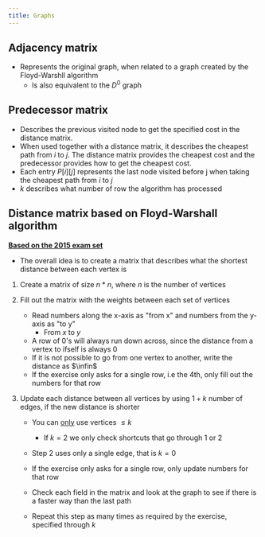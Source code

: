 ```yaml
---
title: Graphs
---
```




## Adjacency matrix

- Represents the original graph, when related to a graph created by the Floyd-Warshll algorithm
    - Is also equivalent to the $D^0$ graph



## Predecessor matrix

- Describes the previous visited node to get the specified cost in the distance matrix.
- When used together with a distance matrix, it describes the cheapest path from $i$ to $j$. The distance matrix provides the cheapest cost and the predecessor provides how to get the cheapest cost.
- Each entry $P[i][j]$ represents the last node visited before j when taking the cheapest path from $i$ to $j$
- $k$ describes what number of row the algorithm has processed





## Distance matrix based on Floyd-Warshall algorithm

[**Based on the 2015 exam set**](../extra/exam-sets/2015-aalg-exam.pdf)



- The overall idea is to create a matrix that describes what the shortest distance between each vertex is

1. Create a matrix of size $n*n$, where $n$ is the number of vertices
2. Fill out the matrix with the weights between each set of vertices
    * Read numbers along the x-axis as "from x" and numbers from the y-axis as "to y"
        * From $x$ to $y$
    * A row of $0$'s will always run down across, since the distance from a vertex to ifself is always $0$
    * If it is not possible to go from one vertex to another, write the distance as $\infin$
    * If the exercise only asks for a single row, i.e the 4th, only fill out the numbers for that row

3. Update each distance between all vertices by using $1 + k$ number of edges, if the new distance is shorter

    * You can <u>only</u> use vertices $\leq k$
        * If $k=2$ we only check shortcuts that go through $1$ or $2$

    * Step 2 uses only a single edge, that is $k = 0$
    * If the exercise only asks for a single row, only update numbers for that row
    * Check each field in the matrix and look at the graph to see if there is a faster way than the last path
    * Repeat this step as many times as required by the exercise, specified through $k$


